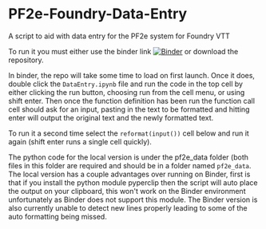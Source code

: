# PF2e-Foundry-Data-Entry

A script to aid with data entry for the PF2e system for Foundry VTT

To run it you must either use the binder link [![Binder](https://mybinder.org/badge_logo.svg)](https://mybinder.org/v2/gh/TikaelSol/PF2e-Foundry-Data-Entry/HEAD) or download the repository.

In binder, the repo will take some time to load on first launch.  Once it does, double click the `DataEntry.ipynb` file and run the code in the top cell by either clicking the run button, choosing run from the cell menu, or using shift enter.  Then once the function definition has been run the function call cell should ask for an input, pasting in the text to be formatted and hitting enter will output the original text and the newly formatted text.

To run it a second time select the `reformat(input())` cell below and run it again (shift enter runs a single cell quickly).

The python code for the local version is under the pf2e_data folder (both files in this folder are required and should be in a folder named `pf2e_data`. The local version has a couple advantages over running on Binder, first is that if you install the python module pyperclip then the script will auto place the output on your clipboard, this won't work on the Binder environment unfortunately as Binder does not support this module.  The Binder version is also currently unable to detect new lines properly leading to some of the auto formatting being missed.

